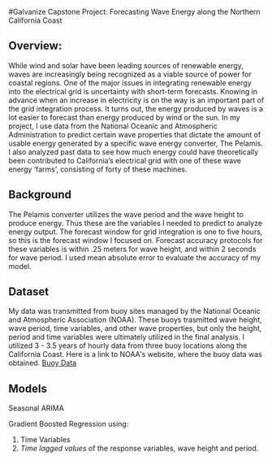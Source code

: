 #Galvanize Capstone Project: Forecasting Wave Energy along the Northern California Coast


## Overview: 

While wind and solar have been leading sources of renewable energy, waves are increasingly being recognized as a viable source of power for coastal regions. One of the major issues in integrating renewable energy into the electrical grid is uncertainty with short-term forecasts. Knowing in advance when an increase in electricity is on the way is an important part of the grid integration process. It turns out, the energy produced by waves is a lot easier to forecast than energy produced by wind or the sun. In my project, I use data from the National Oceanic and Atmospheric Administration to predict certain wave properties that dictate the amount of usable energy generated by a specific wave energy converter, The Pelamis.  I also analyzed past data to see how much energy could have theoretically been contributed to California’s electrical grid with one of these wave energy ‘farms’, consisting of forty of these machines.

## Background

The Pelamis converter utilizes the wave period and the wave height to produce energy. Thus these are the variables I needed to predict to analyze energy output. The forecast window for grid integration is one to five hours, so this is the forecast window I focused on. Forecast accuracy protocols for these variables is within .25 meters for wave height, and within 2 seconds for wave period. I used mean absolute error to evaluate the accuracy of my model. 

## Dataset

My data was transmitted from buoy sites managed by the National Oceanic and Atmospheric Association (NOAA). These buoys trasmitted wave height, wave period, time variables, and other wave properties, but only the height, period and time variables were ultimately utilized in the final analysis. I utilized 3 - 3.5 years of hourly data from three buoy locations along the California Coast. Here is a link to NOAA's website, where the buoy data was obtained. 
[Buoy Data](http://www.ndbc.noaa.gov/)

## Models

Seasonal ARIMA

Gradient Boosted Regression using: 
  1. Time Variables
  2. *Time lagged values* of the response variables, wave height and period.

